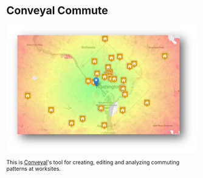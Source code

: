 # Conveyal Commute

<img src="img/index-large.png" />

This is [Conveyal](http://conveyal.com)'s tool for creating, editing and analyzing commuting patterns at worksites.
